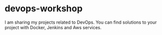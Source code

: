 # devops-workshop
I am sharing my projects related to DevOps.
You can find solutions to your project with Docker, Jenkins and Aws services.
